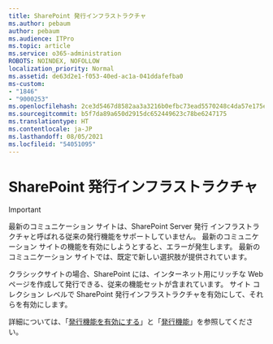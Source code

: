 ```yaml
---
title: SharePoint 発行インフラストラクチャ
ms.author: pebaum
author: pebaum
ms.audience: ITPro
ms.topic: article
ms.service: o365-administration
ROBOTS: NOINDEX, NOFOLLOW
localization_priority: Normal
ms.assetid: de63d2e1-f053-40ed-ac1a-041ddafefba0
ms-custom:
- "1846"
- "9000253"
ms.openlocfilehash: 2ce3d5467d8582aa3a3216b0efbc73ead5570248c4da57e175e0d4decc326f1c
ms.sourcegitcommit: b5f7da89a650d2915dc652449623c78be6247175
ms.translationtype: HT
ms.contentlocale: ja-JP
ms.lasthandoff: 08/05/2021
ms.locfileid: "54051095"
---
```

# <a name="sharepoint-publishing-infrastructure"></a>SharePoint 発行インフラストラクチャ

> [!IMPORTANT]
> 最新のコミュニケーション サイトは、SharePoint Server 発行 インフラストラクチャと呼ばれる従来の発行機能をサポートしていません。 最新のコミュニケーション サイトの機能を有効にしようとすると、エラーが発生します。 最新のコミュニケーション サイトでは、既定で新しい選択肢が提供されています。

クラシックサイトの場合、SharePoint には、インターネット用にリッチな Web ページを作成して発行できる、従来の機能セットが含まれています。 サイト コレクション レベルで SharePoint 発行インフラストラクチャを有効にして、それらを有効にします。

詳細については、「[発行機能を有効にする](https://support.office.com/article/Enable-publishing-features-479677A6-8B33-4AC7-907D-071C1C7E4518)」と「[発行機能](https://support.office.com/article/Features-enabled-in-a-SharePoint-Online-publishing-site-3AB3810C-3C2C-4361-9D0E-0CBE666EA0B0?wt.mc_id=O365_Portal_MMaven#__toc336865553)」を参照してください。
